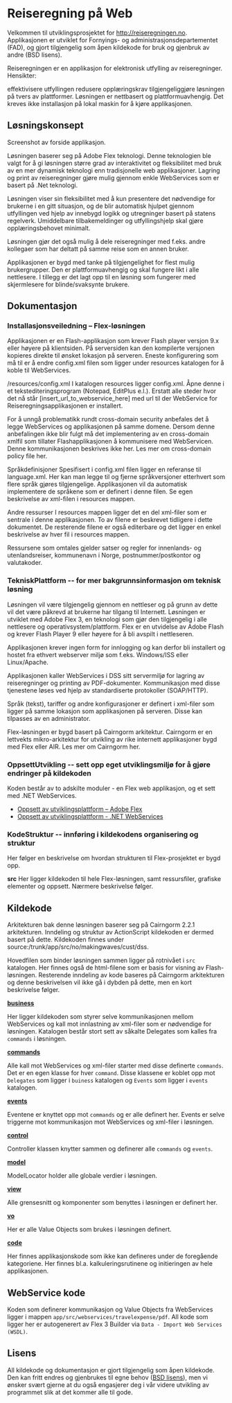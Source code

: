 # Reiseregning på Web

Velkommen til utviklingsprosjektet for ​http://reiseregningen.no. Applikasjonen er utviklet for Fornyings- og administrasjonsdepartementet (FAD), og gjort tilgjengelig som åpen kildekode for bruk og gjenbruk av andre (​BSD lisens).

Reiseregningen er en applikasjon for elektronisk utfylling av reiseregninger. Hensikter:

effektivisere utfyllingen
redusere opplæringskrav
tilgjengeliggjøre løsningen på tvers av plattformer.
Løsningen er nettbasert og plattformuavhengig. Det kreves ikke installasjon på lokal maskin for å kjøre applikasjonen.

## Løsningskonsept
Screenshot av forside applikasjon.

Løsningen baserer seg på Adobe Flex teknologi. Denne teknologien ble valgt for å gi løsningen større grad av interaktivitet og fleksibilitet med bruk av en mer dynamisk teknologi enn tradisjonelle web applikasjoner. Lagring og print av reiseregninger gjøre mulig gjennom enkle WebServices som er basert på .Net teknologi.

Løsningen viser sin fleksibilitet med å kun presentere det nødvendige for brukerne i en gitt situasjon, og de blir automatisk hjulpet gjennom utfyllingen ved hjelp av innebygd logikk og utregninger basert på statens regelverk. Umiddelbare tilbakemeldinger og utfyllingshjelp skal gjøre opplæringsbehovet minimalt.

Løsningen gjør det også mulig å dele reiseregninger med f.eks. andre kollegaer som har deltatt på samme reise som en annen bruker.

Applikasjonen er bygd med tanke på tilgjengelighet for flest mulig brukergrupper. Den er plattformuavhengig og skal fungere likt i alle nettlesere. I tillegg er det lagt opp til en løsning som fungerer med skjermlesere for blinde/svaksynte brukere.

## Dokumentasjon

### Installasjonsveiledning – Flex-løsningen
Applikasjonen er en Flash-applikasjon som krever ​Flash player versjon 9.x eller høyere på klientsiden. På serversiden kan den kompilerte versjonen kopieres direkte til ønsket lokasjon på serveren. Eneste konfigurering som må til er å endre config.xml filen som ligger under resources katalogen for å koble til WebServices.

/resources/config.xml
I katalogen resources ligger config.xml. Åpne denne i et tekstediteringsprogram (Notepad, EditPlus e.l.). Erstatt alle steder hvor det nå står [insert_url_to_webservice_here] med url til der WebService for Reiseregningsapplikasjonen er installert.

For å unngå problematikk rundt cross-domain security anbefales det å legge WebServices og applikasjonen på samme domene. Dersom denne anbefalingen ikke blir fulgt må det implementering av en cross-domain xmlfil som tillater Flashapplikasjonen å kommunisere med WebServicen. Denne kommunikasjonen beskrives ikke her. Les mer om ​cross-domain policy file her.

Språkdefinisjoner
Spesifisert i config.xml filen ligger en referanse til language.xml. Her kan man legge til og fjerne språkversjoner etterhvert som flere språk gjøres tilgjengelige. Applikasjonen vil da automatisk implementere de språkene som er definert i denne filen. Se egen beskrivelse av xml-filen i resources mappen.

Andre ressurser
I resources mappen ligger det en del xml-filer som er sentrale i denne applikasjonen. To av filene er beskrevet tidligere i dette dokumentet. De resterende filene er også editerbare og det ligger en enkel beskrivelse av hver fil i resources mappen.

Ressursene som omtales gjelder satser og regler for innenlands- og utenlandsreiser, kommunenavn i Norge, postnummer/postkontor og valutakoder.

### TekniskPlattform -- for mer bakgrunnsinformasjon om teknisk løsning

Løsningen vil være tilgjengelig gjennom en nettleser og på grunn av dette vil det være påkrevd at brukerne har tilgang til Internett. Løsningen er utviklet med ​Adobe Flex 3, en teknologi som gjør den tilgjengelig i alle nettlesere og operativsystem/plattform. Flex er en utvidelse av ​Adobe Flash og krever ​Flash Player 9 eller høyere for å bli avspilt i nettleseren.

Applikasjonen krever ingen form for innlogging og kan derfor bli installert og hostet fra ethvert webserver miljø som f.eks. Windows/ISS eller Linux/Apache.

Applikasjonen kaller WebServices i DSS sitt servermiljø for lagring av reiseregninger og printing av PDF-dokumenter. Kommunikasjon med disse tjenestene løses ved hjelp av standardiserte protokoller (SOAP/HTTP).

Språk (tekst), tariffer og andre konfigurasjoner er definert i xml-filer som ligger på samme lokasjon som applikasjonen på serveren. Disse kan tilpasses av en administrator.

Flex-løsningen er bygd basert på Cairngorm arkitektur. Cairngorm er en lettvekts mikro-arkitektur for utvikling av rike internett applikasjoner bygd med Flex eller AIR.
Les mer om ​Cairngorm her.


### OppsettUtvikling -- sett opp eget utviklingsmiljø for å gjøre endringer på kildekoden

Koden består av to adskilte moduler - en Flex web applikasjon, og et sett med .NET WebServices.

* [Oppsett av utviklingsplattform – Adobe Flex](OPPSETT-flex.md)
* [Oppsett av utviklingsplattform - .NET WebServices](OPPSETT-webservice.md)

### KodeStruktur -- innføring i kildekodens organisering og struktur


Her følger en beskrivelse om hvordan strukturen til Flex-prosjektet er bygd opp.

**src**
Her ligger kildekoden til hele Flex-løsningen, samt ressursfiler, grafiske elementer og oppsett. Nærmere beskrivelse følger.

## Kildekode
Arkitekturen bak denne løsningen baserer seg på Cairngorm 2.2.1 arkitekturen. Inndeling og struktur av ActionScript kildekoden er dermed basert på dette. Kildekoden finnes under source:/trunk/app/src/no/makingwaves/cust/dss.

Hovedfilen som binder løsningen sammen ligger på rotnivået i `src` katalogen. Her finnes også de html-filene som er basis for visning av Flash-løsningen. Resterende inndeling av kode baseres på Cairngorm arkitekturen og denne beskrivelsen vil ikke gå i dybden på dette, men en kort beskrivelse følger.

**[business](app/src/no/makingwaves/cust/dss/business)**

Her ligger kildekoden som styrer selve kommunikasjonen mellom WebServices og kall mot innlastning av xml-filer som er nødvendige for løsningen. Katalogen består stort sett av såkalte Delegates som kalles fra `commands` i løsningen.

**[commands](app/src/no/makingwaves/cust/dss/commands)**

Alle kall mot WebServices og xml-filer starter med disse definerte `commands`. Det er en egen klasse for hver `command`. Disse klassene er koblet opp mot `Delegates` som ligger i `buiness` katalogen og `Events` som ligger i `events` katalogen.

**[events](app/src/no/makingwaves/cust/dss/events)**

Eventene er knyttet opp mot `commands` og er alle definert her. Events er selve triggerne mot kommunikasjon mot WebServices og xml-filer i løsningen.

**[control](app/src/no/makingwaves/cust/dss/control)**

Controller klassen knytter sammen og definerer alle `commands` og `events`.

**[model](app/src/no/makingwaves/cust/dss/model)**

ModelLocator holder alle globale verdier i løsningen.

**[view](app/src/no/makingwaves/cust/dss/view)**

Alle grensesnitt og komponenter som benyttes i løsningen er definert her.

**[vo](app/src/no/makingwaves/cust/dss/vo)**

Her er alle Value Objects som brukes i løsningen definert.

**[code](app/src/no/makingwaves/cust/dss/code)**

Her finnes applikasjonskode som ikke kan defineres under de foregående kategoriene. Her finnes bl.a. kalkuleringsrutinene og initieringen av hele applikasjonen.

## WebService kode

Koden som definerer kommunikasjon og Value Objects fra WebServices ligger i mappen `app/src/webservices/travelexpense/pdf`. All kode som ligger her er autogenerert av Flex 3 Builder via `Data - Import Web Services (WSDL)`.





## Lisens 
All kildekode og dokumentasjon er gjort tilgjengelig som åpen kildekode. Den kan fritt endres og gjenbrukes til egne behov (​[BSD lisens](README-LICENSE.txt)), men vi ønsker svært gjerne at du også engasjerer deg i vår videre utvikling av programmet slik at det kommer alle til gode.